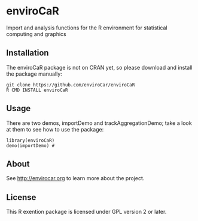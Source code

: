 # enviroCaR

Import and analysis functions for the R environment for statistical computing and graphics

## Installation

The enviroCaR package is not on CRAN yet, so please download and install the package manually:

```
git clone https://github.com/enviroCar/enviroCaR
R CMD INSTALL enviroCaR
```


## Usage

There are two demos, importDemo and trackAggregationDemo; 
take a look at them to see how to use the package:

```
library(enviroCaR)
demo(importDemo) # 
```

## About

See http://envirocar.org to learn more about the project.

## License

This R exention package is licensed under GPL version 2 or later.
